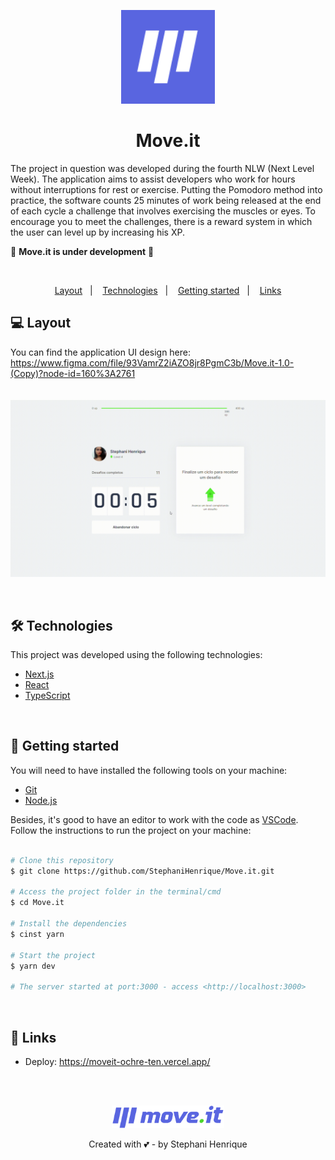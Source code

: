 <p align="center">
  <img src="https://github.com/StephaniHenrique/Move.it/blob/master/readme_files/icon.svg" width="150" />
</p>

<h1 align="center">
  Move.it
</h1>

The project in question was developed during the fourth NLW (Next Level Week). The application aims to assist developers who work for hours without interruptions for rest or exercise. Putting the Pomodoro method into practice, the software counts 25 minutes of work being released at the end of each cycle a challenge that involves exercising the muscles or eyes. To encourage you to meet the challenges, there is a reward system in which the user can level up by increasing his XP.  

🚧 **Move.it is under development** 🚧

<br/>

<p align="center"> 
  <a href="#-layout">Layout</a>&nbsp;&nbsp;&nbsp;|&nbsp;&nbsp;&nbsp;
  <a href="#-technologies">Technologies</a>&nbsp;&nbsp;&nbsp;|&nbsp;&nbsp;&nbsp;
  <a href="#-getting-started">Getting started</a>&nbsp;&nbsp;&nbsp;|&nbsp;&nbsp;&nbsp;
  <a href="#-links">Links</a>
</p>

## 💻 Layout 
You can find the application UI design here:  
https://www.figma.com/file/93VamrZ2iAZO8jr8PgmC3b/Move.it-1.0-(Copy)?node-id=160%3A2761  
<br/><br/>
![move.it git](https://github.com/StephaniHenrique/Move.it/blob/master/readme_files/moveit.gif)

<br/>

## 🛠 Technologies 
This project was developed using the following technologies:
- [Next.js](https://nextjs.org/)
- [React](https://reactjs.org)
- [TypeScript](https://www.typescriptlang.org/)

<br/>

## 🚀 Getting started

You will need to have installed the following tools on your machine:
- [Git](https://git-scm.com)
- [Node.js](https://nodejs.org/en/)

Besides, it's good to have an editor to work with the code as [VSCode](https://code.visualstudio.com/).  
Follow the instructions to run the project on your machine: 

```bash

# Clone this repository
$ git clone https://github.com/StephaniHenrique/Move.it.git

# Access the project folder in the terminal/cmd
$ cd Move.it

# Install the dependencies
$ cinst yarn

# Start the project
$ yarn dev

# The server started at port:3000 - access <http://localhost:3000>
```

<br>

## 🔗 Links

- Deploy: https://moveit-ochre-ten.vercel.app/

<br/><br/>

<p align="center">
  <img src="https://github.com/StephaniHenrique/Move.it/blob/master/readme_files/logo.png" width="180" />
</p>
<p align="center">
  Created with 💕 - by Stephani Henrique
 </p>

